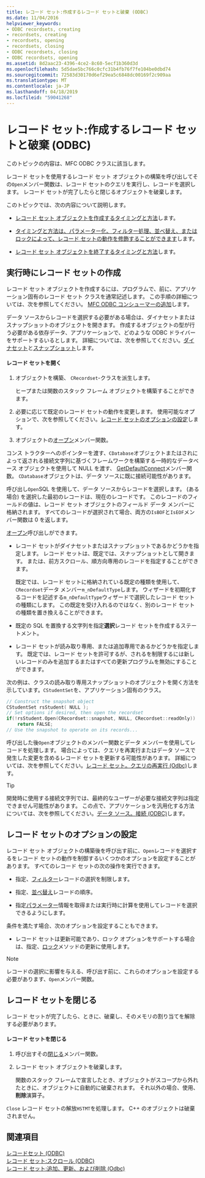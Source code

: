 ```yaml
---
title: レコード セット:作成するレコード セットと破棄 (ODBC)
ms.date: 11/04/2016
helpviewer_keywords:
- ODBC recordsets, creating
- recordsets, creating
- recordsets, opening
- recordsets, closing
- ODBC recordsets, closing
- ODBC recordsets, opening
ms.assetid: 8d2aac23-4396-4ce2-8c60-5ecf1b360d3d
ms.openlocfilehash: 5d5dae5bc766c0cfc31b4fb76f7fe104be0dbd74
ms.sourcegitcommit: 72583d30170d6ef29ea5c6848dc00169f2c909aa
ms.translationtype: MT
ms.contentlocale: ja-JP
ms.lasthandoff: 04/18/2019
ms.locfileid: "59041268"
---
```

# <a name="recordset-creating-and-closing-recordsets-odbc"></a>レコード セット:作成するレコード セットと破棄 (ODBC)

このトピックの内容は、MFC ODBC クラスに該当します。

レコード セットを使用するレコード セット オブジェクトの構築を呼び出してその`Open`メンバー関数は、レコード セットのクエリを実行し、レコードを選択します。 レコード セットが完了したらと閉じるオブジェクトを破棄します。

このトピックでは、次の内容について説明します。

- [レコード セット オブジェクトを作成するタイミングと方法](#_core_creating_recordsets_at_run_time)します。

- [タイミングと方法は、パラメーター化、フィルター処理、並べ替え、またはロックによって、レコード セットの動作を修飾することができます](#_core_setting_recordset_options)します。

- [レコード セット オブジェクトを終了するタイミングと方法](#_core_closing_a_recordset)します。

##  <a name="_core_creating_recordsets_at_run_time"></a> 実行時にレコード セットの作成

レコード セット オブジェクトを作成するには、プログラムで、前に、アプリケーション固有のレコード セット クラスを通常記述します。 この手順の詳細については、次を参照してください。 [MFC ODBC コンシューマーの追加](../../mfc/reference/adding-an-mfc-odbc-consumer.md)します。

データ ソースからレコードを選択する必要がある場合は、ダイナセットまたはスナップショットのオブジェクトを開きます。 作成するオブジェクトの型が行う必要がある依存データ、アプリケーションで、どのような ODBC ドライバーをサポートするいるとします。 詳細については、次を参照してください。[ダイナセット](../../data/odbc/dynaset.md)と[スナップショット](../../data/odbc/snapshot.md)します。

#### <a name="to-open-a-recordset"></a>レコード セットを開く

1. オブジェクトを構築、 `CRecordset`-クラスを派生します。

   ヒープまたは関数のスタック フレーム オブジェクトを構築することができます。

1. 必要に応じて既定のレコード セットの動作を変更します。 使用可能なオプションで、次を参照してください。[レコード セットのオプションの設定](#_core_setting_recordset_options)します。

1. オブジェクトの[オープン](../../mfc/reference/crecordset-class.md#open)メンバー関数。

コンス トラクターへのポインターを渡す、`CDatabase`オブジェクトまたはされによって返される接続文字列に基づくフレームワークを構築する一時的なデータベース オブジェクトを使用して NULL を渡す、 [GetDefaultConnect](../../mfc/reference/crecordset-class.md#getdefaultconnect)メンバー関数。 `CDatabase`オブジェクトは、データ ソースに既に接続可能性があります。

呼び出し`Open`SQL を使用して、データ ソースからレコードを選択します。 (ある場合) を選択した最初のレコードは、現在のレコードです。 このレコードのフィールドの値は、レコード セット オブジェクトのフィールド データ メンバーに格納されます。 すべてのレコードが選択されて場合、両方の`IsBOF`と`IsEOF`メンバー関数は 0 を返します。

[オープン](../../mfc/reference/crecordset-class.md#open)呼び出しができます。

- レコード セットがダイナセットまたはスナップショットであるかどうかを指定します。 レコード セットは、既定では、スナップショットとして開きます。 または、前方スクロール、順方向専用のレコードを指定することができます。

   既定では、レコード セットに格納されている既定の種類を使用して、`CRecordset`データ メンバー`m_nDefaultType`します。 ウィザードを初期化するコードを記述する`m_nDefaultType`ウィザードで選択したレコード セットの種類にします。 この既定を受け入れるのではなく、別のレコード セットの種類を置き換えることができます。

- 既定の SQL を置換する文字列を指定**選択**レコード セットを作成するステートメント。

- レコード セットが読み取り専用、または追加専用であるかどうかを指定します。 既定では、レコード セットを許可するが、されるを制限するには新しいレコードのみを追加するまたはすべての更新プログラムを無効にすることができます。

次の例は、クラスの読み取り専用スナップショットのオブジェクトを開く方法を示しています。`CStudentSet`を、アプリケーション固有のクラス。

```cpp
// Construct the snapshot object
CStudentSet rsStudent( NULL );
// Set options if desired, then open the recordset
if(!rsStudent.Open(CRecordset::snapshot, NULL, CRecordset::readOnly))
    return FALSE;
// Use the snapshot to operate on its records...
```

呼び出した後`Open`オブジェクトのメンバー関数とデータ メンバーを使用してレコードを処理します。 場合によっては、クエリを再実行またはデータ ソースで発生した変更を含めるレコード セットを更新する可能性があります。 詳細については、次を参照してください。[レコード セット。クエリの再実行 (Odbc)](../../data/odbc/recordset-requerying-a-recordset-odbc.md)します。

> [!TIP]
>  開発時に使用する接続文字列では、最終的なユーザーが必要な接続文字列は指定できません可能性があります。 この点で、アプリケーションを汎用化する方法については、次を参照してください。[データ ソース。接続 (ODBC)](../../data/odbc/data-source-managing-connections-odbc.md)します。

##  <a name="_core_setting_recordset_options"></a> レコード セットのオプションの設定

レコード セット オブジェクトの構築後を呼び出す前に、`Open`レコードを選択するをレコード セットの動作を制御するいくつかのオプションを設定することがあります。 すべてのレコード セットの次の操作を実行できます。

- 指定、[フィルター](../../data/odbc/recordset-filtering-records-odbc.md)レコードの選択を制限します。

- 指定、[並べ替え](../../data/odbc/recordset-sorting-records-odbc.md)レコードの順序。

- 指定[パラメーター](../../data/odbc/recordset-parameterizing-a-recordset-odbc.md)情報を取得または実行時に計算を使用してレコードを選択できるようにします。

条件を満たす場合、次のオプションを設定することもできます。

- レコード セットは更新可能であり、ロック オプションをサポートする場合は、指定、[ロック](../../data/odbc/recordset-locking-records-odbc.md)メソッドの更新に使用します。

> [!NOTE]
>  レコードの選択に影響を与える、呼び出す前に、これらのオプションを設定する必要があります、`Open`メンバー関数。

##  <a name="_core_closing_a_recordset"></a> レコード セットを閉じる

レコード セットが完了したら、ときに、破棄し、そのメモリの割り当てを解除する必要があります。

#### <a name="to-close-a-recordset"></a>レコード セットを閉じる

1. 呼び出すその[閉じる](../../mfc/reference/crecordset-class.md#close)メンバー関数。

1. レコード セット オブジェクトを破棄します。

   関数のスタック フレームで宣言したとき、オブジェクトがスコープから外れたときに、オブジェクトに自動的に破棄されます。 それ以外の場合、使用、**削除**演算子。

`Close` レコード セットの解放`HSTMT`を処理します。 C++ のオブジェクトは破棄されません。

## <a name="see-also"></a>関連項目

[レコードセット (ODBC)](../../data/odbc/recordset-odbc.md)<br/>
[レコード セット:スクロール (ODBC)](../../data/odbc/recordset-scrolling-odbc.md)<br/>
[レコード セット:追加、更新、および削除 (Odbc)](../../data/odbc/recordset-adding-updating-and-deleting-records-odbc.md)
